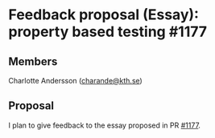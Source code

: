 # Feedback proposal (Essay): property based testing #1177

## Members

Charlotte Andersson (charande@kth.se)

## Proposal

I plan to give feedback to the essay proposed in PR [#1177](https://github.com/KTH/devops-course/issues/1177).